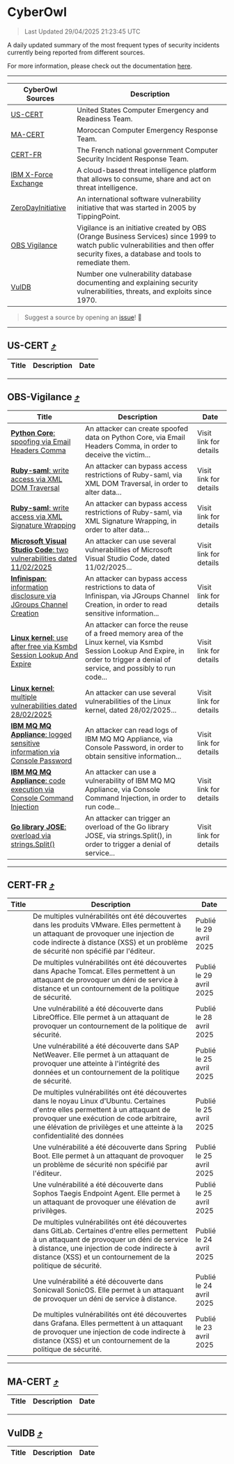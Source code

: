 
 <div id='top'></div>

# CyberOwl

 > Last Updated 29/04/2025 21:23:45 UTC
 
 A daily updated summary of the most frequent types of security incidents currently being reported from different sources.
 
 For more information, please check out the documentation [here](./docs/README.md).
 
 ---
 |CyberOwl Sources|Description|
 |---|---|
 |[US-CERT](#us-cert-arrow_heading_up)|United States Computer Emergency and Readiness Team.|
 |[MA-CERT](#ma-cert-arrow_heading_up)|Moroccan Computer Emergency Response Team.|
 |[CERT-FR](#cert-fr-arrow_heading_up)|The French national government Computer Security Incident Response Team.|
 |[IBM X-Force Exchange](#ibmcloud-arrow_heading_up)|A cloud-based threat intelligence platform that allows to consume, share and act on threat intelligence.|
 |[ZeroDayInitiative](#zerodayinitiative-arrow_heading_up)|An international software vulnerability initiative that was started in 2005 by TippingPoint.|
 |[OBS Vigilance](#obs-vigilance-arrow_heading_up)|Vigilance is an initiative created by OBS (Orange Business Services) since 1999 to watch public vulnerabilities and then offer security fixes, a database and tools to remediate them.|
 |[VulDB](#vuldb-arrow_heading_up)|Number one vulnerability database documenting and explaining security vulnerabilities, threats, and exploits since 1970.|
 
 > Suggest a source by opening an [issue](https://github.com/karimhabush/cyberowl/issues)! :raised_hands:
 ---

## US-CERT [:arrow_heading_up:](#cyberowl)

 |Title|Description|Date|
 |---|---|---|
 
 ---

## OBS-Vigilance [:arrow_heading_up:](#cyberowl)

 |Title|Description|Date|
 |---|---|---|
 |[<a href="https://vigilance.fr/vulnerability/Python-Core-spoofing-via-Email-Headers-Comma-46488" class="noirorange"><b>Python Core</b>: spoofing via Email Headers Comma</a>](https://vigilance.fr/vulnerability/Python-Core-spoofing-via-Email-Headers-Comma-46488)|An attacker can create spoofed data on Python Core, via Email Headers Comma, in order to deceive the victim...|Visit link for details|
 |[<a href="https://vigilance.fr/vulnerability/Ruby-saml-write-access-via-XML-DOM-Traversal-46487" class="noirorange"><b>Ruby-saml</b>: write access via XML DOM Traversal</a>](https://vigilance.fr/vulnerability/Ruby-saml-write-access-via-XML-DOM-Traversal-46487)|An attacker can bypass access restrictions of Ruby-saml, via XML DOM Traversal, in order to alter data...|Visit link for details|
 |[<a href="https://vigilance.fr/vulnerability/Ruby-saml-write-access-via-XML-Signature-Wrapping-46486" class="noirorange"><b>Ruby-saml</b>: write access via XML Signature Wrapping</a>](https://vigilance.fr/vulnerability/Ruby-saml-write-access-via-XML-Signature-Wrapping-46486)|An attacker can bypass access restrictions of Ruby-saml, via XML Signature Wrapping, in order to alter data...|Visit link for details|
 |[<a href="https://vigilance.fr/vulnerability/Microsoft-Visual-Studio-Code-two-vulnerabilities-dated-11-02-2025-46485" class="noirorange"><b>Microsoft Visual Studio Code</b>: two vulnerabilities dated 11/02/2025</a>](https://vigilance.fr/vulnerability/Microsoft-Visual-Studio-Code-two-vulnerabilities-dated-11-02-2025-46485)|An attacker can use several vulnerabilities of Microsoft Visual Studio Code, dated 11/02/2025...|Visit link for details|
 |[<a href="https://vigilance.fr/vulnerability/Infinispan-information-disclosure-via-JGroups-Channel-Creation-46484" class="noirorange"><b>Infinispan</b>: information disclosure via JGroups Channel Creation</a>](https://vigilance.fr/vulnerability/Infinispan-information-disclosure-via-JGroups-Channel-Creation-46484)|An attacker can bypass access restrictions to data of Infinispan, via JGroups Channel Creation, in order to read sensitive information...|Visit link for details|
 |[<a href="https://vigilance.fr/vulnerability/Linux-kernel-use-after-free-via-Ksmbd-Session-Lookup-And-Expire-46483" class="noirorange"><b>Linux kernel</b>: use after free via Ksmbd Session Lookup And Expire</a>](https://vigilance.fr/vulnerability/Linux-kernel-use-after-free-via-Ksmbd-Session-Lookup-And-Expire-46483)|An attacker can force the reuse of a freed memory area of the Linux kernel, via Ksmbd Session Lookup And Expire, in order to trigger a denial of service, and possibly to run code...|Visit link for details|
 |[<a href="https://vigilance.fr/vulnerability/Linux-kernel-multiple-vulnerabilities-dated-28-02-2025-46482" class="noirorange"><b>Linux kernel</b>: multiple vulnerabilities dated 28/02/2025</a>](https://vigilance.fr/vulnerability/Linux-kernel-multiple-vulnerabilities-dated-28-02-2025-46482)|An attacker can use several vulnerabilities of the Linux kernel, dated 28/02/2025...|Visit link for details|
 |[<a href="https://vigilance.fr/vulnerability/IBM-MQ-MQ-Appliance-logged-sensitive-information-via-Console-Password-46479" class="noirorange"><b>IBM MQ  MQ Appliance</b>: logged sensitive information via Console Password</a>](https://vigilance.fr/vulnerability/IBM-MQ-MQ-Appliance-logged-sensitive-information-via-Console-Password-46479)|An attacker can read logs of IBM MQ  MQ Appliance, via Console Password, in order to obtain sensitive information...|Visit link for details|
 |[<a href="https://vigilance.fr/vulnerability/IBM-MQ-MQ-Appliance-code-execution-via-Console-Command-Injection-46478" class="noirorange"><b>IBM MQ  MQ Appliance</b>: code execution via Console Command Injection</a>](https://vigilance.fr/vulnerability/IBM-MQ-MQ-Appliance-code-execution-via-Console-Command-Injection-46478)|An attacker can use a vulnerability of IBM MQ  MQ Appliance, via Console Command Injection, in order to run code...|Visit link for details|
 |[<a href="https://vigilance.fr/vulnerability/Go-library-JOSE-overload-via-strings-Split-46475" class="noirorange"><b>Go library JOSE</b>: overload via strings.Split()</a>](https://vigilance.fr/vulnerability/Go-library-JOSE-overload-via-strings-Split-46475)|An attacker can trigger an overload of the Go library JOSE, via strings.Split(), in order to trigger a denial of service...|Visit link for details|
 
 ---

## CERT-FR [:arrow_heading_up:](#cyberowl)

 |Title|Description|Date|
 |---|---|---|
 |[](https://www.cert.ssi.gouv.fr/avis/CERTFR-2025-AVI-0353/)|De multiples vulnérabilités ont été découvertes dans les produits VMware. Elles permettent à un attaquant de provoquer une injection de code indirecte à distance (XSS) et un problème de sécurité non spécifié par l'éditeur.|Publié le 29 avril 2025|
 |[](https://www.cert.ssi.gouv.fr/avis/CERTFR-2025-AVI-0352/)|De multiples vulnérabilités ont été découvertes dans Apache Tomcat. Elles permettent à un attaquant de provoquer un déni de service à distance et un contournement de la politique de sécurité.|Publié le 29 avril 2025|
 |[](https://www.cert.ssi.gouv.fr/avis/CERTFR-2025-AVI-0351/)|Une vulnérabilité a été découverte dans LibreOffice. Elle permet à un attaquant de provoquer un contournement de la politique de sécurité.|Publié le 28 avril 2025|
 |[](https://www.cert.ssi.gouv.fr/avis/CERTFR-2025-AVI-0350/)|Une vulnérabilité a été découverte dans SAP NetWeaver. Elle permet à un attaquant de provoquer une atteinte à l'intégrité des données et un contournement de la politique de sécurité.|Publié le 25 avril 2025|
 |[](https://www.cert.ssi.gouv.fr/avis/CERTFR-2025-AVI-0349/)|De multiples vulnérabilités ont été découvertes dans le noyau Linux d'Ubuntu. Certaines d'entre elles permettent à un attaquant de provoquer une exécution de code arbitraire, une élévation de privilèges et une atteinte à la confidentialité des données|Publié le 25 avril 2025|
 |[](https://www.cert.ssi.gouv.fr/avis/CERTFR-2025-AVI-0348/)|Une vulnérabilité a été découverte dans Spring Boot. Elle permet à un attaquant de provoquer un problème de sécurité non spécifié par l'éditeur.|Publié le 25 avril 2025|
 |[](https://www.cert.ssi.gouv.fr/avis/CERTFR-2025-AVI-0347/)|Une vulnérabilité a été découverte dans Sophos Taegis Endpoint Agent. Elle permet à un attaquant de provoquer une élévation de privilèges.|Publié le 25 avril 2025|
 |[](https://www.cert.ssi.gouv.fr/avis/CERTFR-2025-AVI-0346/)|De multiples vulnérabilités ont été découvertes dans GitLab. Certaines d'entre elles permettent à un attaquant de provoquer un déni de service à distance, une injection de code indirecte à distance (XSS) et un contournement de la politique de sécurité.|Publié le 24 avril 2025|
 |[](https://www.cert.ssi.gouv.fr/avis/CERTFR-2025-AVI-0345/)|Une vulnérabilité a été découverte dans Sonicwall SonicOS. Elle permet à un attaquant de provoquer un déni de service à distance.|Publié le 24 avril 2025|
 |[](https://www.cert.ssi.gouv.fr/avis/CERTFR-2025-AVI-0344/)|De multiples vulnérabilités ont été découvertes dans Grafana. Elles permettent à un attaquant de provoquer une injection de code indirecte à distance (XSS) et un contournement de la politique de sécurité.|Publié le 23 avril 2025|
 
 ---

## MA-CERT [:arrow_heading_up:](#cyberowl)

 |Title|Description|Date|
 |---|---|---|
 
 ---

## VulDB [:arrow_heading_up:](#cyberowl)

 |Title|Description|Date|
 |---|---|---|
 